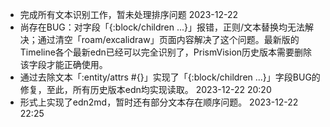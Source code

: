 - 完成所有文本识别工作，暂未处理排序问题 2023-12-22
- 尚存在BUG：对字段「{:block/children ...}」报错，正则/文本替换均无法解决；通过清空「roam/excalidraw」页面内容解决了这个问题。最新版的Timeline各个最新edn已经可以完全识别了，PrismVision历史版本需要删除该字段才能正确使用。
- 通过去除文本「:entity/attrs #{}」实现了「{:block/children ...}」字段BUG的修复，至此，所有历史版本edn均实现读取。 2023-12-22 20:20
- 形式上实现了edn2md，暂时还有部分文本存在顺序问题。 2023-12-22 22:25
